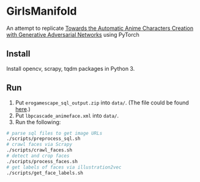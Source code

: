 # GirlsManifold
An attempt to replicate [Towards the Automatic Anime Characters Creation with Generative Adversarial Networks](https://arxiv.org/abs/1708.05509) using PyTorch


## Install

Install opencv, scrapy, tqdm packages in Python 3.

## Run

1. Put `erogamescape_sql_output.zip` into `data/`. (The file could be found [here]( https://github.com/makegirlsmoe/makegirlsmoe_web/issues/11#issuecomment-330504682).)
2. Put `lbpcascade_animeface.xml` into `data/`.
3. Run the following:

```bash
# parse sql files to get image URLs
./scripts/preprocess_sql.sh
# crawl faces via Scrapy
./scripts/crawl_faces.sh
# detect and crop faces
./scripts/process_faces.sh
# get labels of faces via illustration2vec
./scripts/get_face_labels.sh
```
